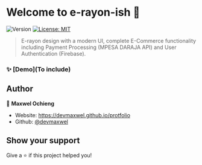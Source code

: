 # Welcome to e-rayon-ish 👋

<p>
  <img alt="Version" src="https://img.shields.io/badge/version-0.1.0-blue.svg?cacheSeconds=2592000" />
  <a href="#" target="_blank">
    <img alt="License: MIT" src="https://img.shields.io/badge/License-MIT-yellow.svg" />
  </a>
</p>

> E-rayon design with a modern UI, complete E-Commerce functionality including Payment Processing (MPESA DARAJA API) and User Authentication (Firebase).

### ✨ [Demo](To include)

## Author

👤 **Maxwel Ochieng**

- Website: https://devmaxwel.github.io/protfolio
- Github: [@devmaxwel](https://github.com/devmaxwel)

## Show your support

Give a ⭐️ if this project helped you!
